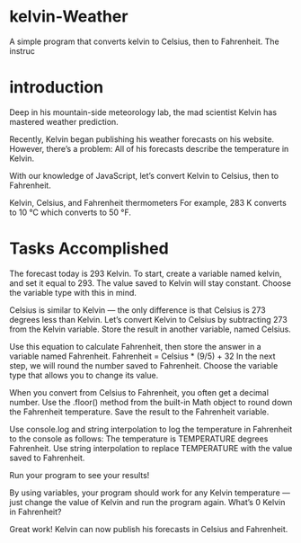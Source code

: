 # kelvin-Weather

A simple program that converts kelvin to Celsius, then to Fahrenheit. The instruc

# introduction
Deep in his mountain-side meteorology lab, the mad scientist Kelvin has mastered weather prediction.

Recently, Kelvin began publishing his weather forecasts on his website. However, there’s a problem: All of his forecasts describe the temperature in Kelvin.

With our knowledge of JavaScript, let’s convert Kelvin to Celsius, then to Fahrenheit.

Kelvin, Celsius, and Fahrenheit thermometers
For example, 283 K converts to 10 °C which converts to 50 °F.

# Tasks Accomplished

The forecast today is 293 Kelvin. To start, create a variable named kelvin, and set it equal to 293.
The value saved to Kelvin will stay constant. Choose the variable type with this in mind.

Celsius is similar to Kelvin — the only difference is that Celsius is 273 degrees less than Kelvin.
Let’s convert Kelvin to Celsius by subtracting 273 from the Kelvin variable. Store the result in another variable, named Celsius.

Use this equation to calculate Fahrenheit, then store the answer in a variable named Fahrenheit.
Fahrenheit = Celsius * (9/5) + 32
In the next step, we will round the number saved to Fahrenheit. Choose the variable type that allows you to change its value.

When you convert from Celsius to Fahrenheit, you often get a decimal number.
Use the .floor() method from the built-in Math object to round down the Fahrenheit temperature. Save the result to the Fahrenheit variable.

Use console.log and string interpolation to log the temperature in Fahrenheit to the console as follows:
The temperature is TEMPERATURE degrees Fahrenheit.
Use string interpolation to replace TEMPERATURE with the value saved to Fahrenheit.

Run your program to see your results!

By using variables, your program should work for any Kelvin temperature — just change the value of Kelvin and run the program again.
What’s 0 Kelvin in Fahrenheit?

Great work! Kelvin can now publish his forecasts in Celsius and Fahrenheit.
